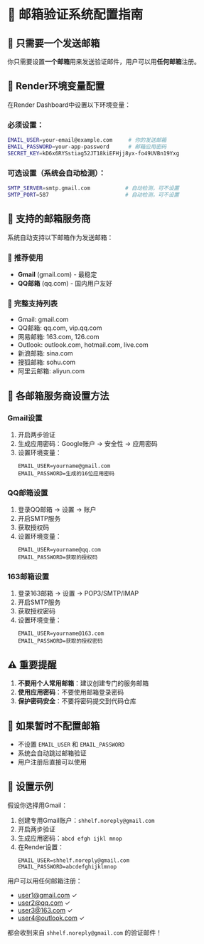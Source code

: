 # 📧 邮箱验证系统配置指南

## 🎯 **只需要一个发送邮箱**

你只需要设置**一个邮箱**用来发送验证邮件，用户可以用**任何邮箱**注册。

## 🔧 **Render环境变量配置**

在Render Dashboard中设置以下环境变量：

### 必须设置：
```bash
EMAIL_USER=your-email@example.com     # 你的发送邮箱
EMAIL_PASSWORD=your-app-password      # 邮箱应用密码
SECRET_KEY=kD6x6RYSstiag52JT18kiEFHjj8yx-fo49UVBn19Yxg
```

### 可选设置（系统会自动检测）：
```bash
SMTP_SERVER=smtp.gmail.com           # 自动检测，可不设置
SMTP_PORT=587                        # 自动检测，可不设置
```

## 📮 **支持的邮箱服务商**

系统自动支持以下邮箱作为发送邮箱：

### 🌟 **推荐使用**
- **Gmail** (gmail.com) - 最稳定
- **QQ邮箱** (qq.com) - 国内用户友好

### 📧 **完整支持列表**
- Gmail: gmail.com
- QQ邮箱: qq.com, vip.qq.com
- 网易邮箱: 163.com, 126.com
- Outlook: outlook.com, hotmail.com, live.com
- 新浪邮箱: sina.com
- 搜狐邮箱: sohu.com
- 阿里云邮箱: aliyun.com

## 🔑 **各邮箱服务商设置方法**

### Gmail设置
1. 开启两步验证
2. 生成应用密码：Google账户 → 安全性 → 应用密码
3. 设置环境变量：
   ```
   EMAIL_USER=yourname@gmail.com
   EMAIL_PASSWORD=生成的16位应用密码
   ```

### QQ邮箱设置
1. 登录QQ邮箱 → 设置 → 账户
2. 开启SMTP服务
3. 获取授权码
4. 设置环境变量：
   ```
   EMAIL_USER=yourname@qq.com
   EMAIL_PASSWORD=获取的授权码
   ```

### 163邮箱设置
1. 登录163邮箱 → 设置 → POP3/SMTP/IMAP
2. 开启SMTP服务
3. 获取授权密码
4. 设置环境变量：
   ```
   EMAIL_USER=yourname@163.com
   EMAIL_PASSWORD=获取的授权密码
   ```

## ⚠️ **重要提醒**

1. **不要用个人常用邮箱**：建议创建专门的服务邮箱
2. **使用应用密码**：不要使用邮箱登录密码
3. **保护密码安全**：不要将密码提交到代码仓库

## 🚀 **如果暂时不配置邮箱**

- 不设置 `EMAIL_USER` 和 `EMAIL_PASSWORD`
- 系统会自动跳过邮箱验证
- 用户注册后直接可以使用

## 📝 **设置示例**

假设你选择用Gmail：

1. 创建专用Gmail账户：`shhelf.noreply@gmail.com`
2. 开启两步验证
3. 生成应用密码：`abcd efgh ijkl mnop`
4. 在Render设置：
   ```
   EMAIL_USER=shhelf.noreply@gmail.com
   EMAIL_PASSWORD=abcdefghijklmnop
   ```

用户可以用任何邮箱注册：
- user1@gmail.com ✓
- user2@qq.com ✓
- user3@163.com ✓
- user4@outlook.com ✓

都会收到来自 `shhelf.noreply@gmail.com` 的验证邮件！